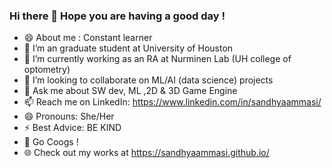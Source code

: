 ### Hi there 👋 Hope you are having a good day !

- 😄 About me : Constant learner
- 🌱 I’m an graduate student at University of Houston 
- 🔭 I’m currently working as an RA at Nurminen Lab (UH college of optometry)
- 👯 I’m looking to collaborate on ML/AI (data science) projects
- 💬 Ask me about SW dev, ML ,2D & 3D Game Engine
- 📫 Reach me on LinkedIn: https://www.linkedin.com/in/sandhyaammasi/
- 😄 Pronouns: She/Her
- ⚡ Best Advice: BE KIND 
- 💃 Go Coogs !
- 🌐 Check out my works at https://sandhyaammasi.github.io/
